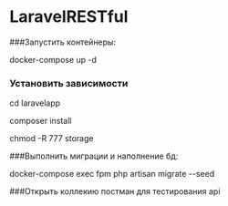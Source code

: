 # LaravelRESTful

###Запустить контейнеры:

docker-compose up -d

### Установить зависимости 

cd laravelapp

composer install

chmod -R 777 storage

###Выполнить миграции и наполнение бд:

docker-compose exec fpm php artisan migrate --seed

###Открыть коллекию постман для тестирования api
